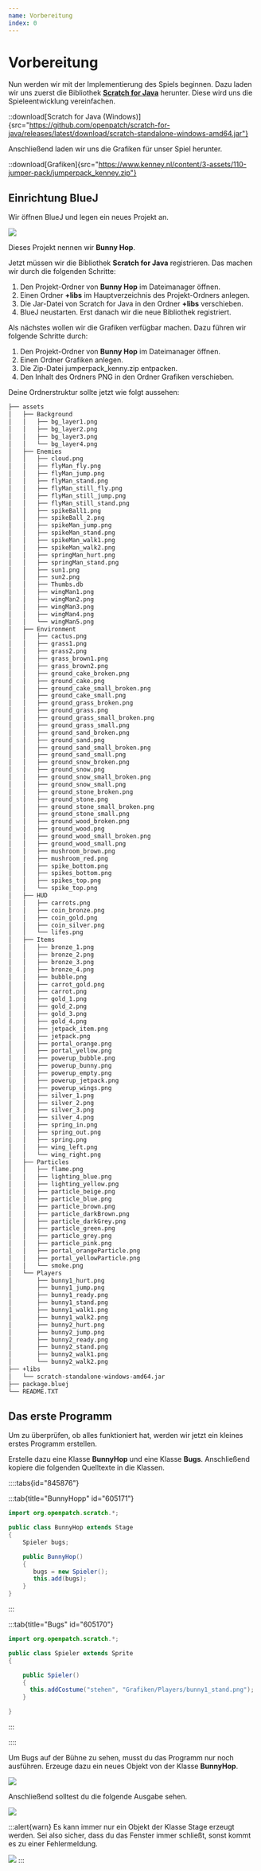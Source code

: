 ```yaml
---
name: Vorbereitung
index: 0
---
```


# Vorbereitung

Nun werden wir mit der Implementierung des Spiels beginnen. Dazu laden wir uns zuerst die Bibliothek [**Scratch for Java**](https://scratch4j.openpatch.org) herunter. Diese wird uns die Spieleentwicklung vereinfachen.

::download[Scratch for Java (Windows)]{src="https://github.com/openpatch/scratch-for-java/releases/latest/download/scratch-standalone-windows-amd64.jar"}

Anschließend laden wir uns die Grafiken für unser Spiel herunter.

::download[Grafiken]{src="https://www.kenney.nl/content/3-assets/110-jumper-pack/jumperpack_kenney.zip"}

## Einrichtung BlueJ

Wir öffnen BlueJ und legen ein neues Projekt an.

![](/assets/vorbereitung/neues-projekt.png)

Dieses Projekt nennen wir **Bunny Hop**.

Jetzt müssen wir die Bibliothek **Scratch for Java** registrieren. Das machen wir durch die folgenden Schritte:

1. Den Projekt-Ordner von **Bunny Hop** im Dateimanager öffnen.
2. Einen Ordner **+libs** im Hauptverzeichnis des Projekt-Ordners anlegen.
3. Die Jar-Datei von Scratch for Java in den Ordner **+libs** verschieben.
4. BlueJ neustarten. Erst danach wir die neue Bibliothek registriert.

Als nächstes wollen wir die Grafiken verfügbar machen. Dazu führen wir folgende Schritte durch:

1. Den Projekt-Ordner von **Bunny Hop** im Dateimanager öffnen.
2. Einen Ordner Grafiken anlegen.
3. Die Zip-Datei jumperpack_kenny.zip entpacken.
4. Den Inhalt des Ordners PNG in den Ordner Grafiken verschieben.

Deine Ordnerstruktur sollte jetzt wie folgt aussehen:

```bash
├── assets
│   ├── Background
│   │   ├── bg_layer1.png
│   │   ├── bg_layer2.png
│   │   ├── bg_layer3.png
│   │   └── bg_layer4.png
│   ├── Enemies
│   │   ├── cloud.png
│   │   ├── flyMan_fly.png
│   │   ├── flyMan_jump.png
│   │   ├── flyMan_stand.png
│   │   ├── flyMan_still_fly.png
│   │   ├── flyMan_still_jump.png
│   │   ├── flyMan_still_stand.png
│   │   ├── spikeBall1.png
│   │   ├── spikeBall_2.png
│   │   ├── spikeMan_jump.png
│   │   ├── spikeMan_stand.png
│   │   ├── spikeMan_walk1.png
│   │   ├── spikeMan_walk2.png
│   │   ├── springMan_hurt.png
│   │   ├── springMan_stand.png
│   │   ├── sun1.png
│   │   ├── sun2.png
│   │   ├── Thumbs.db
│   │   ├── wingMan1.png
│   │   ├── wingMan2.png
│   │   ├── wingMan3.png
│   │   ├── wingMan4.png
│   │   └── wingMan5.png
│   ├── Environment
│   │   ├── cactus.png
│   │   ├── grass1.png
│   │   ├── grass2.png
│   │   ├── grass_brown1.png
│   │   ├── grass_brown2.png
│   │   ├── ground_cake_broken.png
│   │   ├── ground_cake.png
│   │   ├── ground_cake_small_broken.png
│   │   ├── ground_cake_small.png
│   │   ├── ground_grass_broken.png
│   │   ├── ground_grass.png
│   │   ├── ground_grass_small_broken.png
│   │   ├── ground_grass_small.png
│   │   ├── ground_sand_broken.png
│   │   ├── ground_sand.png
│   │   ├── ground_sand_small_broken.png
│   │   ├── ground_sand_small.png
│   │   ├── ground_snow_broken.png
│   │   ├── ground_snow.png
│   │   ├── ground_snow_small_broken.png
│   │   ├── ground_snow_small.png
│   │   ├── ground_stone_broken.png
│   │   ├── ground_stone.png
│   │   ├── ground_stone_small_broken.png
│   │   ├── ground_stone_small.png
│   │   ├── ground_wood_broken.png
│   │   ├── ground_wood.png
│   │   ├── ground_wood_small_broken.png
│   │   ├── ground_wood_small.png
│   │   ├── mushroom_brown.png
│   │   ├── mushroom_red.png
│   │   ├── spike_bottom.png
│   │   ├── spikes_bottom.png
│   │   ├── spikes_top.png
│   │   └── spike_top.png
│   ├── HUD
│   │   ├── carrots.png
│   │   ├── coin_bronze.png
│   │   ├── coin_gold.png
│   │   ├── coin_silver.png
│   │   └── lifes.png
│   ├── Items
│   │   ├── bronze_1.png
│   │   ├── bronze_2.png
│   │   ├── bronze_3.png
│   │   ├── bronze_4.png
│   │   ├── bubble.png
│   │   ├── carrot_gold.png
│   │   ├── carrot.png
│   │   ├── gold_1.png
│   │   ├── gold_2.png
│   │   ├── gold_3.png
│   │   ├── gold_4.png
│   │   ├── jetpack_item.png
│   │   ├── jetpack.png
│   │   ├── portal_orange.png
│   │   ├── portal_yellow.png
│   │   ├── powerup_bubble.png
│   │   ├── powerup_bunny.png
│   │   ├── powerup_empty.png
│   │   ├── powerup_jetpack.png
│   │   ├── powerup_wings.png
│   │   ├── silver_1.png
│   │   ├── silver_2.png
│   │   ├── silver_3.png
│   │   ├── silver_4.png
│   │   ├── spring_in.png
│   │   ├── spring_out.png
│   │   ├── spring.png
│   │   ├── wing_left.png
│   │   └── wing_right.png
│   ├── Particles
│   │   ├── flame.png
│   │   ├── lighting_blue.png
│   │   ├── lighting_yellow.png
│   │   ├── particle_beige.png
│   │   ├── particle_blue.png
│   │   ├── particle_brown.png
│   │   ├── particle_darkBrown.png
│   │   ├── particle_darkGrey.png
│   │   ├── particle_green.png
│   │   ├── particle_grey.png
│   │   ├── particle_pink.png
│   │   ├── portal_orangeParticle.png
│   │   ├── portal_yellowParticle.png
│   │   └── smoke.png
│   └── Players
│       ├── bunny1_hurt.png
│       ├── bunny1_jump.png
│       ├── bunny1_ready.png
│       ├── bunny1_stand.png
│       ├── bunny1_walk1.png
│       ├── bunny1_walk2.png
│       ├── bunny2_hurt.png
│       ├── bunny2_jump.png
│       ├── bunny2_ready.png
│       ├── bunny2_stand.png
│       ├── bunny2_walk1.png
│       └── bunny2_walk2.png
├── +libs
│   └── scratch-standalone-windows-amd64.jar
├── package.bluej
└── README.TXT
```

## Das erste Programm

Um zu überprüfen, ob alles funktioniert hat, werden wir jetzt ein kleines erstes Programm erstellen.

Erstelle dazu eine Klasse **BunnyHop** und eine Klasse **Bugs**. Anschließend kopiere die folgenden Quelltexte in die Klassen.

::::tabs{id="845876"}

:::tab{title="BunnyHopp" id="605171"}

```java
import org.openpatch.scratch.*;

public class BunnyHop extends Stage
{
    Spieler bugs;

    public BunnyHop()
    {
       bugs = new Spieler();
       this.add(bugs);
    }
}

```

:::

:::tab{title="Bugs" id="605170"}

```java
import org.openpatch.scratch.*;

public class Spieler extends Sprite
{

    public Spieler()
    {
      this.addCostume("stehen", "Grafiken/Players/bunny1_stand.png");
    }

}

```

:::

::::

Um Bugs auf der Bühne zu sehen, musst du das Programm nur noch ausführen. Erzeuge dazu ein neues Objekt von der Klasse **BunnyHop**.

![](/assets/vorbereitung/ausführen.png)

Anschließend solltest du die folgende Ausgabe sehen.

![](/assets/vorbereitung/bunny.png)

:::alert{warn}
Es kann immer nur ein Objekt der Klasse Stage erzeugt werden. Sei also sicher, dass du das Fenster immer schließt, sonst kommt es zu einer Fehlermeldung.

![](/assets/vorbereitung/nur-eine-stage-fehler.png)
:::
